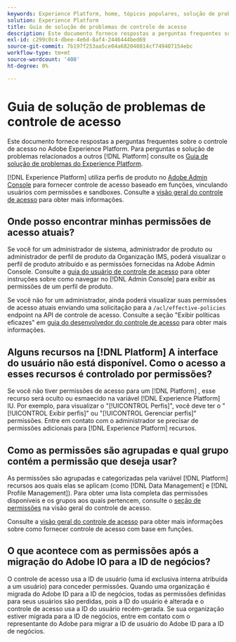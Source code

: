 ```yaml
---
keywords: Experience Platform, home, tópicos populares, solução de problemas, controle de acesso
solution: Experience Platform
title: Guia de solução de problemas de controle de acesso
description: Este documento fornece respostas a perguntas frequentes sobre o controle de acesso no Adobe Experience Platform.
exl-id: c299c0c4-dbee-4e6d-8af4-2446444bed69
source-git-commit: 7b197f253aa5ce04a682040814cf749407154ebc
workflow-type: tm+mt
source-wordcount: '408'
ht-degree: 0%

---
```


# Guia de solução de problemas de controle de acesso

Este documento fornece respostas a perguntas frequentes sobre o controle de acesso no Adobe Experience Platform. Para perguntas e solução de problemas relacionados a outros [!DNL Platform] consulte os [Guia de solução de problemas do Experience Platform](../landing/troubleshooting.md).

[!DNL Experience Platform] utiliza perfis de produto no [Adobe Admin Console](https://adminconsole.adobe.com) para fornecer controle de acesso baseado em funções, vinculando usuários com permissões e sandboxes.  Consulte a [visão geral do controle de acesso](home.md) para obter mais informações.

## Onde posso encontrar minhas permissões de acesso atuais?

Se você for um administrador de sistema, administrador de produto ou administrador de perfil de produto da Organização IMS, poderá visualizar o perfil de produto atribuído e as permissões fornecidas na Adobe Admin Console. Consulte a [guia do usuário de controle de acesso](./ui/overview.md) para obter instruções sobre como navegar no [!DNL Admin Console] para exibir as permissões de um perfil de produto.

Se você não for um administrador, ainda poderá visualizar suas permissões de acesso atuais enviando uma solicitação para a `/acl/effective-policies` endpoint na API de controle de acesso. Consulte a seção &quot;Exibir políticas eficazes&quot; em [guia do desenvolvedor do controle de acesso](./api/effective-policies.md) para obter mais informações.

## Alguns recursos na [!DNL Platform] A interface do usuário não está disponível. Como o acesso a esses recursos é controlado por permissões?

Se você não tiver permissões de acesso para um [!DNL Platform] , esse recurso será oculto ou esmaecido na variável [!DNL Experience Platform] IU. Por exemplo, para visualizar o &quot;[!UICONTROL Perfis]&quot;, você deve ter o &quot;[!UICONTROL Exibir perfis]&quot; ou &quot;[!UICONTROL Gerenciar perfis]&quot; permissões. Entre em contato com o administrador se precisar de permissões adicionais para [!DNL Experience Platform] recursos.

## Como as permissões são agrupadas e qual grupo contém a permissão que deseja usar?

As permissões são agrupadas e categorizadas pela variável [!DNL Platform] recursos aos quais elas se aplicam (como [!DNL Data Management] e [!DNL Profile Management]). Para obter uma lista completa das permissões disponíveis e os grupos aos quais pertencem, consulte o [seção de permissões](home.md#permissions) na visão geral do controle de acesso.

Consulte a [visão geral do controle de acesso](home.md) para obter mais informações sobre como fornecer controle de acesso com base em funções.

## O que acontece com as permissões após a migração do Adobe IO para a ID de negócios?

O controle de acesso usa a ID de usuário (uma id exclusiva interna atribuída a um usuário) para conceder permissões. Quando uma organização é migrada do Adobe ID para a ID de negócios, todas as permissões definidas para seus usuários são perdidas, pois a ID do usuário é alterada e o controle de acesso usa a ID do usuário recém-gerada. Se sua organização estiver migrada para a ID de negócios, entre em contato com o representante do Adobe para migrar a ID de usuário do Adobe ID para a ID de negócios.
